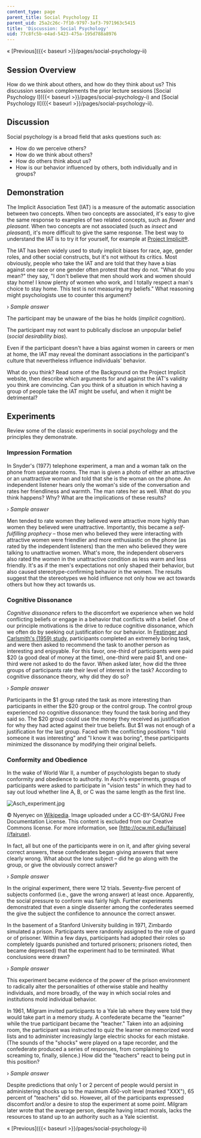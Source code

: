 ```yaml
---
content_type: page
parent_title: Social Psychology II
parent_uid: 25a2c26c-7f10-9797-3af3-7971963c5415
title: 'Discussion: Social Psychology'
uid: 77c8fc5b-e4ad-5423-475a-195d788a8976
---
```


« [Previous]({{< baseurl >}}/pages/social-psychology-ii)

Session Overview
----------------

How do we think about others, and how do they think about us? This discussion session complements the prior lecture sessions [Social Psychology I]({{< baseurl >}}/pages/social-psychology-i) and [Social Psychology II]({{< baseurl >}}/pages/social-psychology-ii).

Discussion
----------

Social psychology is a broad field that asks questions such as:

*   How do we perceive others?
*   How do we think about others?
*   How do others think about us?
*   How is our behavior influenced by others, both individually and in groups?

Demonstration
-------------

The Implicit Association Test (IAT) is a measure of the automatic association between two concepts. When two concepts are associated, it's easy to give the same response to examples of two related concepts, such as _flower_ and _pleasant_. When two concepts are not associated (such as _insect_ and _pleasant_), it's more difficult to give the same response. The best way to understand the IAT is to try it for yourself, for example at [Project Implicit®](https://implicit.harvard.edu/implicit/demo/).

The IAT has been widely used to study implicit biases for race, age, gender roles, and other social constructs, but it's not without its critics. Most obviously, people who take the IAT and are told that they have a bias against one race or one gender often protest that they do not. "What do you mean?" they say, "I don't believe that men should work and women should stay home! I know plenty of women who work, and I totally respect a man's choice to stay home. This test is not measuring my beliefs." What reasoning might psychologists use to counter this argument?

› _Sample answer_

The participant may be unaware of the bias he holds (_implicit cognition_).

The participant may not want to publically disclose an unpopular belief (_social desirability bias_).

Even if the participant doesn't have a bias against women in careers or men at home, the IAT may reveal the dominant associations in the participant's culture that nevertheless influence individuals' behavior.

What do you think? Read some of the Background on the Project Implicit website, then describe which arguments for and against the IAT's validity you think are convincing. Can you think of a situation in which having a group of people take the IAT might be useful, and when it might be detrimental?

Experiments
-----------

Review some of the classic experiments in social psychology and the principles they demonstrate.

### Impression Formation

In Snyder's (1977) telephone experiment, a man and a woman talk on the phone from separate rooms. The man is given a photo of either an attractive or an unattractive woman and told that she is the woman on the phone. An independent listener hears only the woman's side of the conversation and rates her friendliness and warmth. The man rates her as well. What do you think happens? Why? What are the implications of these results?

› _Sample answer_

Men tended to rate women they believed were attractive more highly than women they believed were unattractive. Importantly, this became a _self-fulfilling prophecy_ – those men who believed they were interacting with attractive women were friendlier and more enthusiastic on the phone (as rated by the independent listeners) than the men who believed they were talking to unattractive women. What's more, the independent observers also rated the _women_ in the unattractive condition as less warm and less friendly. It's as if the men's expectations not only shaped their behavior, but also caused stereotype-confirming behavior in the women. The results suggest that the stereotypes we hold influence not only how we act towards others but how they act towards us.

### Cognitive Dissonance

_Cognitive dissonance_ refers to the discomfort we experience when we hold conflicting beliefs or engage in a behavior that conflicts with a belief. One of our principle motivations is the drive to reduce cognitive dissonance, which we often do by seeking out justification for our behavior. In [Festinger and Carlsmith's (1959) study](http://psychclassics.yorku.ca/Festinger/index.htm), participants completed an extremely boring task, and were then asked to recommend the task to another person as interesting and enjoyable. For this favor, one-third of participants were paid $20 (a good deal of money at the time), one-third were paid $1, and one-third were not asked to do the favor. When asked later, how did the three groups of participants rate their level of interest in the task? According to cognitive dissonance theory, why did they do so?

› _Sample answer_

Participants in the $1 group rated the task as more interesting than participants in either the $20 group or the control group. The control group experienced no cognitive dissonance: they found the task boring and they said so. The $20 group could use the money they received as justification for why they had acted against their true beliefs. But $1 was not enough of a justification for the last group. Faced with the conflicting positions "I told someone it was interesting" and "I know it was boring", these participants minimized the dissonance by modifying their original beliefs.

### Conformity and Obedience

In the wake of World War II, a number of psychologists began to study conformity and obedience to authority. In Asch's experiments, groups of participants were asked to participate in "vision tests" in which they had to say out loud whether line A, B, or C was the same length as the first line.

![Asch_experiment.jpg](BASEURL_PLACEHOLDER/resources/asch_experiment)

© Nyenyec on [Wikipedia](http://en.wikipedia.org/wiki/File:Asch_experiment.png). Image uploaded under a CC-BY-SA/GNU Free Documentation License. This content is excluded from our Creative Commons license. For more information, see [http://ocw.mit.edu/fairuse](/fairuse).

In fact, all but one of the participants were in on it, and after giving several correct answers, these confederates began giving answers that were clearly wrong. What about the lone subject – did he go along with the group, or give the obviously correct answer?

› _Sample answer_

In the original experiment, there were 12 trials. Seventy-five percent of subjects conformed (i.e., gave the wrong answer) at least once. Apparently, the social pressure to conform was fairly high. Further experiments demonstrated that even a single dissenter among the confederates seemed the give the subject the confidence to announce the correct answer.

In the basement of a Stanford University building in 1971, Zimbardo simulated a prison. Participants were randomly assigned to the role of guard or of prisoner. Within a few days, participants had adopted their roles so completely (guards punished and tortured prisoners; prisoners rioted, then became depressed) that the experiment had to be terminated. What conclusions were drawn?

› _Sample answer_

This experiment became evidence of the power of the prison environment to radically alter the personalities of otherwise stable and healthy individuals, and more broadly, of the way in which social roles and institutions mold individual behavior.

In 1961, Milgram invited participants to a Yale lab where they were told they would take part in a memory study. A confederate became the "learner" while the true participant became the "teacher." Taken into an adjoining room, the participant was instructed to quiz the learner on memorized word lists and to administer increasingly large electric shocks for each mistake. (The sounds of the "shocks" were played on a tape recorder, and the confederate produced a series of responses, from complaining to screaming to, finally, silence.) How did the "teachers" react to being put in this position?

› _Sample answer_

Despite predictions that only 1 or 2 percent of people would persist in administering shocks up to the maximum 450-volt level (marked "XXX"), 65 percent of "teachers" did so. However, all of the participants expressed discomfort and/or a desire to stop the experiment at some point. Milgram later wrote that the average person, despite having intact morals, lacks the resources to stand up to an authority such as a Yale scientist.

« [Previous]({{< baseurl >}}/pages/social-psychology-ii)